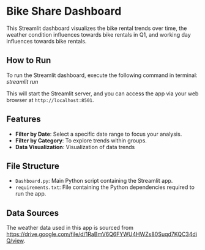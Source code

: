 # Bike Share Dashboard

This Streamlit dashboard visualizes the bike rental trends over time, the weather condition influences towards bike rentals in Q1,  and working day influences towards bike rentals. 

## How to Run

To run the Streamlit dashboard, execute the following command in terminal:
*streamlit run <file path>*

This will start the Streamlit server, and you can access the app via your web browser at `http://localhost:8501`.

## Features

- **Filter by Date**: Select a specific date range to focus your analysis.
- **Filter by Category**: To explore trends within groups.
- **Data Visualization**: Visualization of data trends 

## File Structure

- `Dashboard.py`: Main Python script containing the Streamlit app.
- `requirements.txt`: File containing the Python dependencies required to run the app.

## Data Sources

The weather data used in this app is sourced from <https://drive.google.com/file/d/1RaBmV6Q6FYWU4HWZs80Suqd7KQC34diQ/view>.
